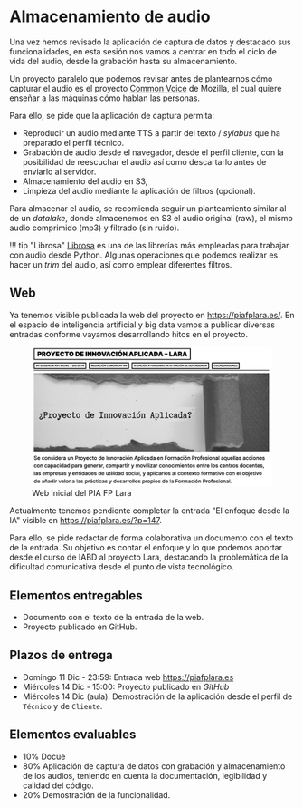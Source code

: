 # Almacenamiento de audio

Una vez hemos revisado la aplicación de captura de datos y destacado sus funcionalidades, en esta sesión nos vamos a centrar en todo el ciclo de vida del audio, desde la grabación hasta su almacenamiento.

Un proyecto paralelo que podemos revisar antes de plantearnos cómo capturar el audio es el proyecto [Common Voice](https://commonvoice.mozilla.org/) de Mozilla, el cual quiere enseñar a las máquinas cómo hablan las personas.

Para ello, se pide que la aplicación de captura permita:

* Reproducir un audio mediante TTS a partir del texto / *sylabus* que ha preparado el perfil técnico.
* Grabación de audio desde el navegador, desde el perfil cliente, con la posibilidad de reescuchar el audio así como descartarlo antes de enviarlo al servidor.
* Almacenamiento del audio en S3,
* Limpieza del audio mediante la aplicación de filtros (opcional).

Para almacenar el audio, se recomienda seguir un planteamiento similar al de un *datalake*, donde almacenemos en S3 el audio original (raw), el mismo audio comprimido (mp3) y filtrado (sin ruido).

!!! tip "Librosa"
    [Librosa](https://librosa.org/doc/latest/index.html) es una de las librerías más empleadas para trabajar con audio desde Python. Algunas operaciones que podemos realizar es hacer un *trim* del audio, así como emplear diferentes filtros.

## Web

Ya tenemos visible publicada la web del proyecto en <https://piafplara.es/>. En el espacio de inteligencia artificial y big data vamos a publicar diversas entradas conforme vayamos desarrollando hitos en el proyecto.

<figure style="align: center;">
    <img src="images/web-piafplara-0212.png">
    <figcaption>Web inicial del PIA FP Lara</figcaption>
</figure>

Actualmente tenemos pendiente completar la entrada "El enfoque desde la IA" visible en <https://piafplara.es/?p=147>.

Para ello, se pide redactar de forma colaborativa un documento con el texto de la entrada. Su objetivo es contar el enfoque y lo que podemos aportar desde el curso de IABD al proyecto Lara, destacando la problemática de la dificultad comunicativa desde el punto de vista tecnológico.

## Elementos entregables

* Documento con el texto de la entrada de la web.
* Proyecto publicado en GitHub.

## Plazos de entrega

* Domingo 11 Dic - 23:59: Entrada web <https://piafplara.es>
* Miércoles 14 Dic - 15:00: Proyecto publicado en *GitHub*
* Miércoles 14 Dic (aula): Demostración de la aplicación desde el perfil de `Técnico` y de `Cliente`.

## Elementos evaluables

* 10% Docue
* 80% Aplicación de captura de datos con grabación y almacenamiento de los audios, teniendo en cuenta la documentación, legibilidad y calidad del código.
* 20% Demostración de la funcionalidad.
